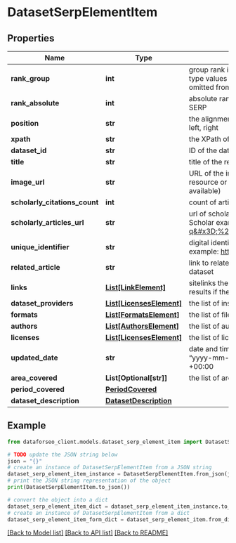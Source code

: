 # DatasetSerpElementItem


## Properties

Name | Type | Description | Notes
------------ | ------------- | ------------- | -------------
**rank_group** | **int** | group rank in SERP position within a group of elements with identical type values positions of elements with different type values are omitted from rank_group | [optional] 
**rank_absolute** | **int** | absolute rank in SERP absolute position among all the elements in SERP | [optional] 
**position** | **str** | the alignment of the element in SERP can take the following values: left, right | [optional] 
**xpath** | **str** | the XPath of the element | [optional] 
**dataset_id** | **str** | ID of the dataset | [optional] 
**title** | **str** | title of the result in SERP | [optional] 
**image_url** | **str** | URL of the image the URL leading to the image on the original resource or DataForSEO storage (in case the original source is not available) | [optional] 
**scholarly_citations_count** | **int** | count of articles that refer to the dataset | [optional] 
**scholarly_articles_url** | **str** | url of scholarly articles link to the list of scholarly articles on Google Scholar example: https://scholar.google.com/scholar?q&#x3D;%2210.6084%20m9%20figshare%207427933%20v1%22 | [optional] 
**unique_identifier** | **str** | digital identifier of an object unique digital identifier of the dataset example: https://doi.org/10.5061/dryad.hmgqnk9m3 | [optional] 
**related_article** | **str** | link to related article link to the published article that is related to the dataset | [optional] 
**links** | [**List[LinkElement]**](LinkElement.md) | sitelinks the links shown below some of Google Dataset’s search results if there are none, equals null | [optional] 
**dataset_providers** | [**List[LicensesElement]**](LicensesElement.md) | the list of institutions that provided the dataset | [optional] 
**formats** | [**List[FormatsElement]**](FormatsElement.md) | the list of file formats of the dataset | [optional] 
**authors** | [**List[AuthorsElement]**](AuthorsElement.md) | the list of authors of the dataset | [optional] 
**licenses** | [**List[LicensesElement]**](LicensesElement.md) | the list of licenses issued to the dataset | [optional] 
**updated_date** | **str** | date and time when the result was last updated in the UTC format: “yyyy-mm-dd hh-mm-ss +00:00” example: 2022-11-27 02:00:00 +00:00 | [optional] 
**area_covered** | **List[Optional[str]]** | the list of areas covered in the dataset for example: Africa, Global | [optional] 
**period_covered** | [**PeriodCovered**](PeriodCovered.md) |  | [optional] 
**dataset_description** | [**DatasetDescription**](DatasetDescription.md) |  | [optional] 

## Example

```python
from dataforseo_client.models.dataset_serp_element_item import DatasetSerpElementItem

# TODO update the JSON string below
json = "{}"
# create an instance of DatasetSerpElementItem from a JSON string
dataset_serp_element_item_instance = DatasetSerpElementItem.from_json(json)
# print the JSON string representation of the object
print(DatasetSerpElementItem.to_json())

# convert the object into a dict
dataset_serp_element_item_dict = dataset_serp_element_item_instance.to_dict()
# create an instance of DatasetSerpElementItem from a dict
dataset_serp_element_item_form_dict = dataset_serp_element_item.from_dict(dataset_serp_element_item_dict)
```
[[Back to Model list]](../README.md#documentation-for-models) [[Back to API list]](../README.md#documentation-for-api-endpoints) [[Back to README]](../README.md)


